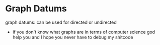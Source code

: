 # Graph Datums

graph datums: can be used for directed or undirected

- if you don't know what graphs are in terms of computer science god help you and I hope you never have to debug my shitcode
